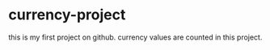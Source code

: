 # currency-project
this is my first project on github. currency values are counted in this project.
